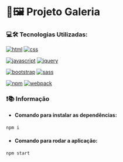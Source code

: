 # 📸🖼 Projeto Galeria

### 💻🛠 Tecnologias Utilizadas:
[![html](https://img.shields.io/static/v1?label=&message=HTML&color=9B0A00&style=flat&logo=html5)](https://github.com/LucasLima337)
[![css](https://img.shields.io/static/v1?label=&message=CSS&color=1572B6&style=flat&logo=css3)](https://github.com/LucasLima337)

[![javascript](https://img.shields.io/static/v1?label=&message=Javascript&color=8A8100&style=flat&logo=JavaScript)](https://github.com/LucasLima337)
[![jquery](https://img.shields.io/static/v1?label=&message=jQuery&color=0769AD&style=flat&logo=jQuery)](https://github.com/LucasLima337)

[![bootstrap](https://img.shields.io/static/v1?label=&message=Boostrap&color=9400D3&style=flat&logo=Bootstrap)](https://github.com/LucasLima337)
[![sass](https://img.shields.io/static/v1?label=&message=Sass&color=CC6699&style=flat&logo=Sass)](https://github.com/LucasLima337)

[![npm](https://img.shields.io/static/v1?label=&message=NPM&color=CB3837&style=flat&logo=NPM)](https://github.com/LucasLima337)
[![webpack](https://img.shields.io/static/v1?label=&message=Webpack&color=8DD6F9&style=flat&logo=Webpack)](https://github.com/LucasLima337)

### ❗📚 Informação
* #### Comando para instalar as dependências:
```sh
npm i
```

* #### Comando para rodar a aplicação:
```sh
npm start
```
